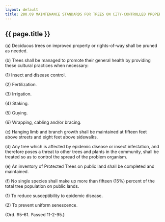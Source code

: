 ---
layout: default 
title: 280.09 MAINTENANCE STANDARDS FOR TREES ON CITY-CONTROLLED PROPERTY.---

{{ page.title }}
----------------

​(a) Deciduous trees on improved property or rights-of-way shall be
pruned as needed.

​(b) Trees shall be managed to promote their general health by providing
these cultural practices when necessary:

​(1) Insect and disease control.

​(2) Fertilization.

​(3) Irrigation.

​(4) Staking.

​(5) Guying.

​(6) Wrapping, cabling and/or bracing.

​(c) Hanging limb and branch growth shall be maintained at fifteen feet
above streets and eight feet above sidewalks.

​(d) Any tree which is affected by epidemic disease or insect
infestation, and therefore poses a threat to other trees and plants in
the community, shall be treated so as to control the spread of the
problem organism.

​(e) An inventory of Protected Trees on public land shall be completed
and maintained.

​(f) No single species shall make up more than fifteen (15%) percent of
the total tree population on public lands.

​(1) To reduce susceptibility to epidemic disease.

​(2) To prevent uniform senescence.

(Ord. 95-61. Passed 11-2-95.)
